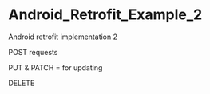 # Android_Retrofit_Example_2
Android retrofit implementation 2

POST requests

PUT & PATCH = for updating

DELETE

